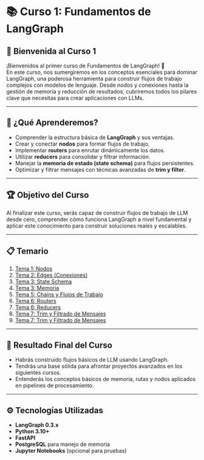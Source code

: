 # 📚 Curso 1: Fundamentos de LangGraph

## 👋 Bienvenida al Curso 1
¡Bienvenidos al primer curso de Fundamentos de LangGraph! 🚀  
En este curso, nos sumergiremos en los conceptos esenciales para dominar LangGraph, una poderosa herramienta para construir flujos de trabajo complejos con modelos de lenguaje. Desde nodos y conexiones hasta la gestión de memoria y reducción de resultados, cubriremos todos los pilares clave que necesitas para crear aplicaciones con LLMs.

---

## 🎯 ¿Qué Aprenderemos?
- Comprender la estructura básica de **LangGraph** y sus ventajas.  
- Crear y conectar **nodos** para formar flujos de trabajo.  
- Implementar **routers** para enrutar dinámicamente los datos.  
- Utilizar **reducers** para consolidar y filtrar información.  
- Manejar la **memoria de estado (state schema)** para flujos persistentes.  
- Optimizar y filtrar mensajes con técnicas avanzadas de **trim y filter**.  

---

## 🏆 Objetivo del Curso
Al finalizar este curso, serás capaz de construir flujos de trabajo de LLM desde cero, comprender cómo funciona LangGraph a nivel fundamental y aplicar este conocimiento para construir soluciones reales y escalables.  

---

## 📋 Temario
1. [Tema 1: Nodos](tema1_nodos.md)  
2. [Tema 2: Edges (Conexiones)](tema2_edges.md)  
3. [Tema 3: State Schema](tema3_state_schema.md)  
4. [Tema 3: Memoria](tema4_memory.md)  
5. [Tema 5: Chains y Flujos de Trabajo](tema5_chains.md)  
6. [Tema 6: Routers](tema5_routers.md)  
7. [Tema 6: Reducers](tema6_reducers.md)  
8. [Tema 7: Trim y Filtrado de Mensajes](tema7_trim_filter.md)  
9. [Tema 7: Trim y Filtrado de Mensajes](tema7_trim_filter.md)  

---

## 🏁 Resultado Final del Curso
- Habrás construido flujos básicos de LLM usando LangGraph.  
- Tendrás una base sólida para afrontar proyectos avanzados en los siguientes cursos.  
- Entenderás los conceptos básicos de memoria, rutas y nodos aplicados en pipelines de procesamiento.  

---

## ⚙️ Tecnologías Utilizadas
- **LangGraph 0.3.x**  
- **Python 3.10+**  
- **FastAPI**  
- **PostgreSQL** para manejo de memoria  
- **Jupyter Notebooks** (opcional para pruebas)  
